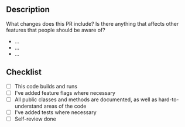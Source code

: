 ## Description
What changes does this PR include? Is there anything that affects other features that people should be aware of?
- ...
- ...
- ...

## Checklist
- [ ] This code builds and runs
- [ ] I've added feature flags where necessary
- [ ] All public classes and methods are documented, as well as hard-to-understand areas of the code
- [ ] I've added tests where necessary
- [ ] Self-review done
